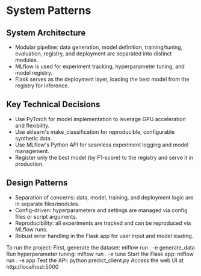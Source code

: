 # System Patterns

## System Architecture
- Modular pipeline: data generation, model definition, training/tuning, evaluation, registry, and deployment are separated into distinct modules.
- MLflow is used for experiment tracking, hyperparameter tuning, and model registry.
- Flask serves as the deployment layer, loading the best model from the registry for inference.

## Key Technical Decisions
- Use PyTorch for model implementation to leverage GPU acceleration and flexibility.
- Use sklearn's make_classification for reproducible, configurable synthetic data.
- Use MLflow's Python API for seamless experiment logging and model management.
- Register only the best model (by F1-score) to the registry and serve it in production.

## Design Patterns
- Separation of concerns: data, model, training, and deployment logic are in separate files/modules.
- Config-driven: hyperparameters and settings are managed via config files or script arguments.
- Reproducibility: all experiments are tracked and can be reproduced via MLflow runs.
- Robust error handling in the Flask app for user input and model loading. 

To run the project:
First, generate the dataset: mlflow run . -e generate_data
Run hyperparameter tuning: mlflow run . -e tune
Start the Flask app: mlflow run . -e app
Test the API: python predict_client.py
Access the web UI at http://localhost:5000